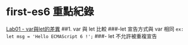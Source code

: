 first-es6 重點紀錄
===========================================
[Lab01 - var與let的差異](labs/lab01.js)
##1. var 與 let 比較
###-let 宣告方式與 var 相同
```ex: let msg = 'Hello ECMAScript 6 !';``` 
###- let 不允許被重複宣告 